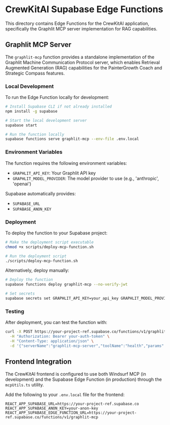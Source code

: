 # CrewKitAI Supabase Edge Functions

This directory contains Edge Functions for the CrewKitAI application, specifically the Graphlit MCP server implementation for RAG capabilities.

## Graphlit MCP Server

The `graphlit-mcp` function provides a standalone implementation of the Graphlit Machine Communication Protocol server, which enables Retrieval Augmented Generation (RAG) capabilities for the PainterGrowth Coach and Strategic Compass features.

### Local Development

To run the Edge Function locally for development:

```bash
# Install Supabase CLI if not already installed
npm install -g supabase

# Start the local development server
supabase start

# Run the function locally
supabase functions serve graphlit-mcp --env-file .env.local
```

### Environment Variables

The function requires the following environment variables:

- `GRAPHLIT_API_KEY`: Your Graphlit API key
- `GRAPHLIT_MODEL_PROVIDER`: The model provider to use (e.g., 'anthropic', 'openai')

Supabase automatically provides:
- `SUPABASE_URL`
- `SUPABASE_ANON_KEY`

### Deployment

To deploy the function to your Supabase project:

```bash
# Make the deployment script executable
chmod +x scripts/deploy-mcp-function.sh

# Run the deployment script
./scripts/deploy-mcp-function.sh
```

Alternatively, deploy manually:

```bash
# Deploy the function
supabase functions deploy graphlit-mcp --no-verify-jwt

# Set secrets
supabase secrets set GRAPHLIT_API_KEY=your_api_key GRAPHLIT_MODEL_PROVIDER=anthropic
```

### Testing

After deployment, you can test the function with:

```bash
curl -X POST https://your-project-ref.supabase.co/functions/v1/graphlit-mcp \
  -H "Authorization: Bearer your-auth-token" \
  -H "Content-Type: application/json" \
  -d '{"serverName":"graphlit-mcp-server","toolName":"health","params":{}}'
```

## Frontend Integration

The CrewKitAI frontend is configured to use both Windsurf MCP (in development) and the Supabase Edge Function (in production) through the `mcpUtils.ts` utility.

Add the following to your `.env.local` file for the frontend:

```
REACT_APP_SUPABASE_URL=https://your-project-ref.supabase.co
REACT_APP_SUPABASE_ANON_KEY=your-anon-key
REACT_APP_SUPABASE_EDGE_FUNCTION_URL=https://your-project-ref.supabase.co/functions/v1/graphlit-mcp
```
